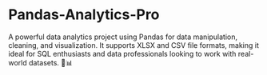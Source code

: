 # Pandas-Analytics-Pro
A powerful data analytics project using Pandas for data manipulation, cleaning, and visualization. It supports XLSX and CSV file formats, making it ideal for SQL enthusiasts and data professionals looking to work with real-world datasets. 🚀📊
